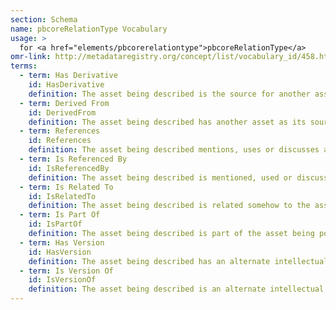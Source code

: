 ```yaml
---
section: Schema
name: pbcoreRelationType Vocabulary
usage: >
  for <a href="elements/pbcorerelationtype">pbcoreRelationType</a>
omr-link: http://metadataregistry.org/concept/list/vocabulary_id/458.html
terms:
  - term: Has Derivative
    id: HasDerivative
    definition: The asset being described is the source for another asset which is based upon it (for example, a film and then a documentary about the making of that film).
  - term: Derived From
    id: DerivedFrom
    definition: The asset being described has another asset as its source (for example, a documentary about the making of a film).
  - term: References
    id: References
    definition: The asset being described mentions, uses or discusses another asset (for example, a review program that discusses a recorded theatrical work).
  - term: Is Referenced By
    id: IsReferencedBy
    definition: The asset being described is mentioned, used or discussed by another asset (for example, a recorded theatrical performance that is reviewed in another program).
  - term: Is Related To
    id: IsRelatedTo
    definition: The asset being described is related somehow to the asset being pointed to in this relation element (for example, two programs related to the same topic). This should be used as a default if the specific relationship is unknown.
  - term: Is Part Of
    id: IsPartOf
    definition: The asset being described is part of the asset being pointed to in this relation element (for example, one segment of a multi-segment television program.) This relationship can also be described using pbcorePart.
  - term: Has Version
    id: HasVersion
    definition: The asset being described has an alternate intellectual version (for example, a different edit, or in a different language) which is being pointed to by this relation element. Use this when the asset being described is the ‘official’ or ‘master’ version of the asset; if not, use ‘Is Version Of’ to point to the master.
  - term: Is Version Of
    id: IsVersionOf
    definition: The asset being described is an alternate intellectual version (for example, a different edit, or in a different language) of the resource being pointed to by this relation element. Use this if the asset being described is not the ‘official’ or ‘master’ version of the asset; if it is the master version, use ‘Has Version.’
---
```

